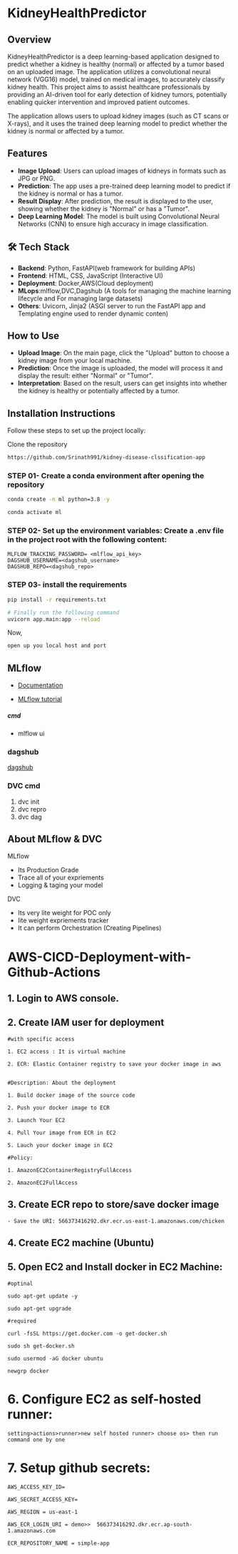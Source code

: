 # KidneyHealthPredictor
## Overview
KidneyHealthPredictor is a deep learning-based application designed to predict whether a kidney is healthy (normal) or affected by a tumor based on an uploaded image. The application utilizes a convolutional neural network (VGG16) model, trained on medical images, to accurately classify kidney health. This project aims to assist healthcare professionals by providing an AI-driven tool for early detection of kidney tumors, potentially enabling quicker intervention and improved patient outcomes.

The application allows users to upload kidney images (such as CT scans or X-rays), and it uses the trained deep learning model to predict whether the kidney is normal or affected by a tumor.

## Features
- **Image Upload**: Users can upload images of kidneys in formats such as JPG or PNG.
- **Prediction**: The app uses a pre-trained deep learning model to predict if the kidney is normal or has a tumor.
- **Result Display**: After prediction, the result is displayed to the user, showing whether the kidney is "Normal" or has a "Tumor".
- **Deep Learning Model**: The model is built using Convolutional Neural Networks (CNN) to ensure high accuracy in image classification.

## 🛠️ Tech Stack
- **Backend**: Python, FastAPI(web framework for building APIs)
- **Frontend**: HTML, CSS, JavaScript (Interactive UI)
- **Deployment**: Docker,AWS(Cloud deployment)
- **MLops**:mlflow,DVC,Dagshub (A tools for managing the machine learning lifecycle and For     managing large datasets)
- **Others**: Uvicorn, Jinja2 (ASGI server to run the FastAPI app and Templating engine used to render dynamic conten)

## How to Use
- **Upload Image**: On the main page, click the "Upload" button to choose a kidney image from your local machine.
- **Prediction**: Once the image is uploaded, the model will process it and display the result: either "Normal" or "Tumor".
- **Interpretation**: Based on the result, users can get insights into whether the kidney is healthy or potentially affected by a tumor.

## Installation Instructions
Follow these steps to set up the project locally:

Clone the repository

```bash
https://github.com/Srinath991/kidney-disease-clssification-app
```
### STEP 01- Create a conda environment after opening the repository

```bash
conda create -n ml python=3.8 -y
``` 
```bash
conda activate ml
```
### STEP 02- Set up the environment variables: Create a .env file in the project root with the following content:
    MLFLOW_TRACKING_PASSWORD= <mlflow_api_key>
    DAGSHUB_USERNAME=<dagshub_username>
    DAGSHUB_REPO=<dagshub_repo>


### STEP 03- install the requirements
```bash
pip install -r requirements.txt
```

```bash
# Finally run the following command
uvicorn app.main:app --reload
```

Now,
```bash
open up you local host and port
```



## MLflow

- [Documentation](https://mlflow.org/docs/latest/index.html)

- [MLflow tutorial](https://youtu.be/qdcHHrsXA48?si=bD5vDS60akNphkem)

##### cmd
- mlflow ui

### dagshub
[dagshub](https://dagshub.com/)



### DVC cmd

1. dvc init
2. dvc repro
3. dvc dag


## About MLflow & DVC

MLflow

 - Its Production Grade
 - Trace all of your expriements
 - Logging & taging your model


DVC 

 - Its very lite weight for POC only
 - lite weight expriements tracker
 - It can perform Orchestration (Creating Pipelines)



# AWS-CICD-Deployment-with-Github-Actions

## 1. Login to AWS console.

## 2. Create IAM user for deployment

	#with specific access

	1. EC2 access : It is virtual machine

	2. ECR: Elastic Container registry to save your docker image in aws


	#Description: About the deployment

	1. Build docker image of the source code

	2. Push your docker image to ECR

	3. Launch Your EC2 

	4. Pull Your image from ECR in EC2

	5. Lauch your docker image in EC2

	#Policy:

	1. AmazonEC2ContainerRegistryFullAccess

	2. AmazonEC2FullAccess

	
## 3. Create ECR repo to store/save docker image
    - Save the URI: 566373416292.dkr.ecr.us-east-1.amazonaws.com/chicken

	
## 4. Create EC2 machine (Ubuntu) 

## 5. Open EC2 and Install docker in EC2 Machine:
	
	
	#optinal

	sudo apt-get update -y

	sudo apt-get upgrade
	
	#required

	curl -fsSL https://get.docker.com -o get-docker.sh

	sudo sh get-docker.sh

	sudo usermod -aG docker ubuntu

	newgrp docker
	
# 6. Configure EC2 as self-hosted runner:
    setting>actions>runner>new self hosted runner> choose os> then run command one by one


# 7. Setup github secrets:

    AWS_ACCESS_KEY_ID=

    AWS_SECRET_ACCESS_KEY=

    AWS_REGION = us-east-1

    AWS_ECR_LOGIN_URI = demo>>  566373416292.dkr.ecr.ap-south-1.amazonaws.com

    ECR_REPOSITORY_NAME = simple-app


